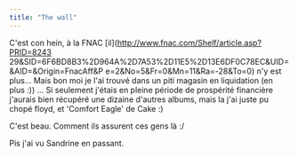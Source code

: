```yaml
---
title: "The wall"
---
```


C'est con hein, à la FNAC [il](http://www.fnac.com/Shelf/article.asp?PRID=8243
29&SID=6F6BD8B3%2D964A%2D7A53%2D11E5%2D13E6DF0C78EC&UID=&AID=&Origin=FnacAff&P
e=2&No=5&Fr=0&Mn=11&Ra=-28&To=0) n'y est plus... Mais bon moi je l'ai trouvé
dans un piti magasin en liquidation (en plus :)) ... Si seulement j'étais en
pleine période de prospérité financière j'aurais bien récupéré une dizaine
d'autres albums, mais la j'ai juste pu chopé floyd, et 'Comfort Eagle' de Cake
:)

C'est beau. Comment ils assurent ces gens là :/

Pis j'ai vu Sandrine en passant.


